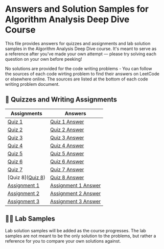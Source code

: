 # Answers and Solution Samples for Algorithm Analysis Deep Dive Course

This file provides answers for quizzes and assignments and lab solution samples in the Algorithm Analysis Deep Dive course. It's meant to serve as a reference after you've made your own attempt — please try solving each question on your own before peeking!

No solutions are provided for the code writing problems - You can follow the sources of each code wirting problem to find their answers on LeetCode or elsewhere online. The sources are listed at the bottom of each code writing problem document.

## 📖 Quizzes and Writing Assignments

| Assignments | Answers |
|-------------|---------|
| [Quiz 1](https://docs.google.com/document/d/1PClb1o2UcZQSQG5B3Ptg959xZCAyYuciqmhKX5535Io/edit?usp=sharing) | [Quiz 1 Answer](https://docs.google.com/document/d/1bN4njnydweuZSZw03tQxj30HmXX77b6-Uy5-LmX0qvQ/edit?usp=sharing) |
| [Quiz 2](https://docs.google.com/document/d/1FU-Kr4A2BaMsaRyJKzZ2fbiUR04nqJcuEEkmIM9fOkU/edit?usp=sharing) | [Quiz 2 Answer](https://docs.google.com/document/d/1y6ZMgdoSahWIUeVkYC_NpuEVN7pqDxKsTaFn1ZFljH8/edit?usp=sharing) |
| [Quiz 3](https://docs.google.com/document/d/1-me6Ale3Z3sZWuMyGhZlG7v8vZfOwYj4ucEsoJwbmq8/edit?usp=sharing) | [Quiz 3 Answer](https://docs.google.com/document/d/1rR6C2pJCiOVRZlb1Knug7-q3bzE5c907ArwA4wjBhuQ/edit?usp=sharing) |
| [Quiz 4](https://docs.google.com/document/d/1JHpZxrnRD7RKn0P-22Xv3pO_ECiBzep5L0VmUsk_3Io/edit?usp=sharing) | [Quiz 4 Answer](https://docs.google.com/document/d/15hnoYFc4wL2cXP5z4fKSsu7FlQ_SscFilm5eqFLB_WQ/edit?usp=sharing) |
| [Quiz 5](https://docs.google.com/document/d/1bdhzd8xujyFB6TyhDft2fD3UYasClTsPYJ0SVMeNwGA/edit?usp=sharing) | [Quiz 5 Answer](https://docs.google.com/document/d/1jpEvaSZ7t-OaFuu72vXQXnUO_hO6UF4E9b354qwkTGY/edit?usp=sharing) |
| [Quiz 6](https://docs.google.com/document/d/1_X_jlrd3_Be5C5CfRSLkjiCT-BCR5u0are1jEOE49xQ/edit?usp=sharing) | [Quiz 6 Answer](https://docs.google.com/document/d/1pXWZjJqzJlI_25CYbwLsIrNkkgt5qatz_V21SnAcstE/edit?usp=sharing) |
| [Quiz 7](https://docs.google.com/document/d/1iA98z82cX85ra1_uA34v5s168ONLP-lKeK5FDI3TioY/edit?usp=sharing) | [Quiz 7 Answer](https://docs.google.com/document/d/1J-0r8uJtezwzHsrDpXZNt0VFHRO-kYEaOHtNtAXwAAQ/edit?usp=sharing) |
| [Quiz 8]([Quiz 8](https://docs.google.com/document/d/1RRiLsf3OSIY8AaR9h4DjYydPUx8BbPgOc0ung7JU55s/edit?usp=sharing)) | [Quiz 8 Answer](https://docs.google.com/document/d/1FkILGH-mW0CvU-S3GUINtVdaWcIigKhD3fKvFKxv04c/edit?usp=sharing) |
| [Assignment 1](https://docs.google.com/document/d/1i0FRQT-tFdPttXnp5b-foclHR3lJslYozPLhFIo3eMc/edit?usp=sharing) | [Assignment 1 Answer](https://docs.google.com/document/d/1-WX4Iuwo0k1U4h5LknFr7HN0Y3TuWfDryhwbX8prnlk/edit?usp=sharing) |
| [Assignment 2](https://docs.google.com/document/d/1AyGOX4SYYp25lpnus1-VwxmtB9vXaHw7hc2l9UZXXeM/edit?usp=sharing) | [Assignment 2 Answer](https://docs.google.com/document/d/12gBS9DCPdbJxlw_nattKIbLbSqQNw5wrUyv2z2guZb4/edit?usp=sharing) |
| [Assignment 3](https://docs.google.com/document/d/1MRTNm4OkC8Tk-BbGRO6nj6DV_PirCDAnU2HBe2wUjZw/edit?usp=sharing) | [Assignment 3 Answer](https://docs.google.com/document/d/1QCSnIBEcv6Wuh7Uf-2njGY7DYdM8zacfzQG6mOyEGik/edit?usp=sharing) |

## 👨‍💻 Lab Samples

Lab solution samples will be added as the course progresses. The lab samples are not meant to be the only solution to the problems, but rather a reference for you to compare your own solutions against.